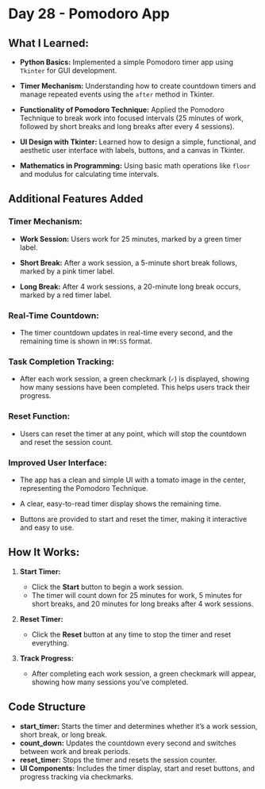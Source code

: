 # Day 28 - Pomodoro App

## What I Learned:

- **Python Basics:** Implemented a simple Pomodoro timer app using `Tkinter` for GUI development.
  
- **Timer Mechanism:** Understanding how to create countdown timers and manage repeated events using the `after` method in Tkinter.

- **Functionality of Pomodoro Technique:** Applied the Pomodoro Technique to break work into focused intervals (25 minutes of work, followed by short breaks and long breaks after every 4 sessions).

- **UI Design with Tkinter:** Learned how to design a simple, functional, and aesthetic user interface with labels, buttons, and a canvas in Tkinter.

- **Mathematics in Programming:** Using basic math operations like `floor` and modulus for calculating time intervals.

## Additional Features Added

### Timer Mechanism:
- **Work Session:** Users work for 25 minutes, marked by a green timer label.
  
- **Short Break:** After a work session, a 5-minute short break follows, marked by a pink timer label.
  
- **Long Break:** After 4 work sessions, a 20-minute long break occurs, marked by a red timer label.

### Real-Time Countdown:
- The timer countdown updates in real-time every second, and the remaining time is shown in `MM:SS` format.

### Task Completion Tracking:
- After each work session, a green checkmark (`✓`) is displayed, showing how many sessions have been completed. This helps users track their progress.

### Reset Function:
- Users can reset the timer at any point, which will stop the countdown and reset the session count.

### Improved User Interface:
- The app has a clean and simple UI with a tomato image in the center, representing the Pomodoro Technique.
  
- A clear, easy-to-read timer display shows the remaining time.
  
- Buttons are provided to start and reset the timer, making it interactive and easy to use.

## How It Works:

1. **Start Timer:**
   - Click the **Start** button to begin a work session.
   - The timer will count down for 25 minutes for work, 5 minutes for short breaks, and 20 minutes for long breaks after 4 work sessions.

2. **Reset Timer:**
   - Click the **Reset** button at any time to stop the timer and reset everything.

3. **Track Progress:**
   - After completing each work session, a green checkmark will appear, showing how many sessions you’ve completed.

## Code Structure

- **start_timer:** Starts the timer and determines whether it’s a work session, short break, or long break.
- **count_down:** Updates the countdown every second and switches between work and break periods.
- **reset_timer:** Stops the timer and resets the session counter.
- **UI Components:** Includes the timer display, start and reset buttons, and progress tracking via checkmarks.


